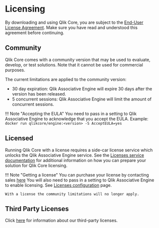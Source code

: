 # Licensing

By downloading and using Qlik Core, you are subject to the [End-User License Agreement](./beta.md).
Make sure you have read and understood this agreement before continuing.

## Community

Qlik Core comes with a community version that may be used to evaluate,
develop, or test solutions. Note that it cannot be used for commercial purposes.

The current limitations are applied to the community version:

* 30 day expiration: Qlik Associative Engine will expire 30 days after the version has been released.
* 5 concurrent sessions: Qlik Associative Engine will limit the amount of concurrent sessions.

!!! Note "Accepting the EULA"
    You need to pass in a setting to Qlik Associative Engine to acknowledge that
    you accept the EULA. Example: `docker run qlikcore/engine:<version> -S AcceptEULA=yes`

## Licensed

Running Qlik Core with a license requires a side-car license service
which unlocks the Qlik Associative Engine service. See the
[Licenses service documentation](./services/licenses.md) for additional information on how you can
prepare your solution for Qlik Core licensing.

!!! Note "Getting a license"
    You can purchase your license by contacting sales [here](https://www.qlik.com/us/try-or-buy/buy-now)
    You will also need to pass in a setting to Qlik Associative Engine to enable licensing.
    See [Licenses configuration](./services/licenses.md#configuration) page.

    With a license the community limitations will no longer apply.

## Third Party Licenses

Click [here](./third-party-licenses.md) for information about our third-party licenses.

